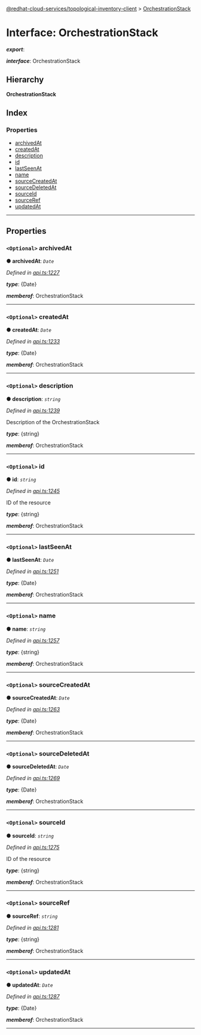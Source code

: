 [@redhat-cloud-services/topological-inventory-client](../README.md) > [OrchestrationStack](../interfaces/orchestrationstack.md)

# Interface: OrchestrationStack

*__export__*: 

*__interface__*: OrchestrationStack

## Hierarchy

**OrchestrationStack**

## Index

### Properties

* [archivedAt](orchestrationstack.md#archivedat)
* [createdAt](orchestrationstack.md#createdat)
* [description](orchestrationstack.md#description)
* [id](orchestrationstack.md#id)
* [lastSeenAt](orchestrationstack.md#lastseenat)
* [name](orchestrationstack.md#name)
* [sourceCreatedAt](orchestrationstack.md#sourcecreatedat)
* [sourceDeletedAt](orchestrationstack.md#sourcedeletedat)
* [sourceId](orchestrationstack.md#sourceid)
* [sourceRef](orchestrationstack.md#sourceref)
* [updatedAt](orchestrationstack.md#updatedat)

---

## Properties

<a id="archivedat"></a>

### `<Optional>` archivedAt

**● archivedAt**: *`Date`*

*Defined in [api.ts:1227](https://github.com/RedHatInsights/javascript-clients/blob/master/packages/topological-inventory/api.ts#L1227)*

*__type__*: {Date}

*__memberof__*: OrchestrationStack

___
<a id="createdat"></a>

### `<Optional>` createdAt

**● createdAt**: *`Date`*

*Defined in [api.ts:1233](https://github.com/RedHatInsights/javascript-clients/blob/master/packages/topological-inventory/api.ts#L1233)*

*__type__*: {Date}

*__memberof__*: OrchestrationStack

___
<a id="description"></a>

### `<Optional>` description

**● description**: *`string`*

*Defined in [api.ts:1239](https://github.com/RedHatInsights/javascript-clients/blob/master/packages/topological-inventory/api.ts#L1239)*

Description of the OrchestrationStack

*__type__*: {string}

*__memberof__*: OrchestrationStack

___
<a id="id"></a>

### `<Optional>` id

**● id**: *`string`*

*Defined in [api.ts:1245](https://github.com/RedHatInsights/javascript-clients/blob/master/packages/topological-inventory/api.ts#L1245)*

ID of the resource

*__type__*: {string}

*__memberof__*: OrchestrationStack

___
<a id="lastseenat"></a>

### `<Optional>` lastSeenAt

**● lastSeenAt**: *`Date`*

*Defined in [api.ts:1251](https://github.com/RedHatInsights/javascript-clients/blob/master/packages/topological-inventory/api.ts#L1251)*

*__type__*: {Date}

*__memberof__*: OrchestrationStack

___
<a id="name"></a>

### `<Optional>` name

**● name**: *`string`*

*Defined in [api.ts:1257](https://github.com/RedHatInsights/javascript-clients/blob/master/packages/topological-inventory/api.ts#L1257)*

*__type__*: {string}

*__memberof__*: OrchestrationStack

___
<a id="sourcecreatedat"></a>

### `<Optional>` sourceCreatedAt

**● sourceCreatedAt**: *`Date`*

*Defined in [api.ts:1263](https://github.com/RedHatInsights/javascript-clients/blob/master/packages/topological-inventory/api.ts#L1263)*

*__type__*: {Date}

*__memberof__*: OrchestrationStack

___
<a id="sourcedeletedat"></a>

### `<Optional>` sourceDeletedAt

**● sourceDeletedAt**: *`Date`*

*Defined in [api.ts:1269](https://github.com/RedHatInsights/javascript-clients/blob/master/packages/topological-inventory/api.ts#L1269)*

*__type__*: {Date}

*__memberof__*: OrchestrationStack

___
<a id="sourceid"></a>

### `<Optional>` sourceId

**● sourceId**: *`string`*

*Defined in [api.ts:1275](https://github.com/RedHatInsights/javascript-clients/blob/master/packages/topological-inventory/api.ts#L1275)*

ID of the resource

*__type__*: {string}

*__memberof__*: OrchestrationStack

___
<a id="sourceref"></a>

### `<Optional>` sourceRef

**● sourceRef**: *`string`*

*Defined in [api.ts:1281](https://github.com/RedHatInsights/javascript-clients/blob/master/packages/topological-inventory/api.ts#L1281)*

*__type__*: {string}

*__memberof__*: OrchestrationStack

___
<a id="updatedat"></a>

### `<Optional>` updatedAt

**● updatedAt**: *`Date`*

*Defined in [api.ts:1287](https://github.com/RedHatInsights/javascript-clients/blob/master/packages/topological-inventory/api.ts#L1287)*

*__type__*: {Date}

*__memberof__*: OrchestrationStack

___

